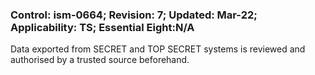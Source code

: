### Control: ism-0664; Revision: 7; Updated: Mar-22; Applicability: TS; Essential Eight:N/A
<p>Data exported from SECRET and TOP SECRET systems is reviewed and authorised by a trusted source beforehand.</p>